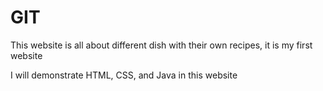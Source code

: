# GIT


This website is all about different dish with their own recipes, it is my first website

I will demonstrate HTML, CSS, and Java in this website